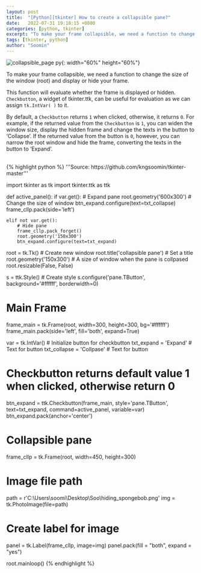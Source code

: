 ```yaml
---
layout: post
title:  "[Python][tkinter] How to create a collapsible pane?"
date:   2022-07-31 19:18:15 +0800
categories: [python, tkinter]
excerpt: "To make your frame collapsible, we need a function to change the size of the window (root) and display or hide your frame."
tags: [tkinter, python]
author: "Soomin"
---
```


![collapsible_page py](https://user-images.githubusercontent.com/48472921/182023765-0374d5d7-b73e-437a-9040-452a5a5cb438.gif){: width="60%" height="60%"}

To make your frame collapsible, we need a function to change the size of the window (root) and display or hide your frame.

This function will evaluate whether the frame is displayed or hidden. `Checkbutton`, a widget of tkinter.ttk, can be useful for evaluation as we can assign `tk.IntVar( )` to it. 

By default, a `Checkbutton` returns `1` when clicked, otherwise, it returns `0`. For example, if the returned value from the `Checkbutton` is `1`, you can widen the window size, display the hidden frame and change the texts in the button to ‘Collapse’. If the returned value from the button is `0`, however, you can narrow the root window and hide the frame, converting the texts in the button to ‘Expand’.


<br>
{% highlight python %}
'''Source: https://github.com/kngsoomin/tkinter-master'''

import tkinter as tk
import tkinter.ttk as ttk


def active_panel():
    if var.get():
        # Expand pane
        root.geometry('600x300') # Change the size of window
        btn_expand.configure(text=txt_collapse)
        frame_cllp.pack(side='left')
    
    elif not var.get():
        # Hide pane
        frame_cllp.pack_forget()
        root.geometry('150x300')
        btn_expand.configure(text=txt_expand)


root = tk.Tk()                 # Create new window
root.title('collapsible pane') # Set a title
root.geometry('150x300')       # A size of window when the pane is collpased
root.resizable(False, False)

s = ttk.Style()                # Create style
s.configure('pane.TButton', background='#ffffff', borderwidth=0)

# Main Frame 
frame_main = tk.Frame(root, width=300, height=300, bg='#ffffff')
frame_main.pack(side='left', fill='both', expand=True)

var = tk.IntVar()            # Initialize button for checkbutton
txt_expand = 'Expand'        # Text for button
txt_collapse = 'Collpase'    # Text for button

# Checkbutton returns default value 1 when clicked, otherwise return 0
btn_expand = ttk.Checkbutton(frame_main, style='pane.TButton',
                             text=txt_expand, 
                             command=active_panel,
                             variable=var)
btn_expand.pack(anchor='center')

# Collapsible pane
frame_cllp = tk.Frame(root, width=450, height=300)

# Image file path
path = r'C:\Users\soomi\Desktop\Soo\hiding_spongebob.png'
img = tk.PhotoImage(file=path)

# Create label for image
panel = tk.Label(frame_cllp, image=img)
panel.pack(fill = "both", expand = "yes")

root.mainloop()
{% endhighlight %}